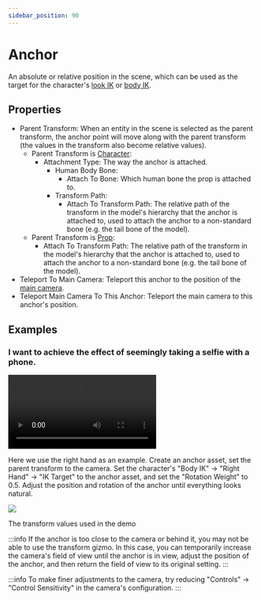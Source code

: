 ```yaml
---
sidebar_position: 90
---
```


# Anchor

An absolute or relative position in the scene, which can be used as the target for the character's [look IK](character/#look-ik) or [body IK](character/#body-ik).

## Properties

* Parent Transform: When an entity in the scene is selected as the parent transform, the anchor point will move along with the parent transform (the values in the transform also become relative values).
  * Parent Transform is [Character](character/):
    * Attachment Type: The way the anchor is attached.
      * Human Body Bone:
        * Attach To Bone: Which human bone the prop is attached to.
      * Transform Path:
        * Attach To Transform Path: The relative path of the transform in the model's hierarchy that the anchor is attached to, used to attach the anchor to a non-standard bone (e.g. the tail bone of the model).
  * Parent Transform is [Prop](prop.md):
    * Attach To Transform Path: The relative path of the transform in the model's hierarchy that the anchor is attached to, used to attach the anchor to a non-standard bone (e.g. the tail bone of the model).
* Teleport To Main Camera: Teleport this anchor to the position of the [main camera](camera.md#main-camera).
* Teleport Main Camera To This Anchor: Teleport the main camera to this anchor's position.

## Examples

### I want to achieve the effect of seemingly taking a selfie with a phone.

<div className="video-box"><video controls loop src="/doc-img/zh-anchor-1.mp4" /></div>

Here we use the right hand as an example. Create an anchor asset, set the parent transform to the camera. Set the character's "Body IK" -> "Right Hand" -> "IK Target" to the anchor asset, and set the "Rotation Weight" to 0.5. Adjust the position and rotation of the anchor until everything looks natural.

![](/doc-img/zh-anchor-1.webp)
<p class="img-desc">The transform values used in the demo</p>

:::info
If the anchor is too close to the camera or behind it, you may not be able to use the transform gizmo. In this case, you can temporarily increase the camera's field of view until the anchor is in view, adjust the position of the anchor, and then return the field of view to its original setting.
:::

:::info
To make finer adjustments to the camera, try reducing "Controls" -> "Control Sensitivity" in the camera's configuration.
:::
